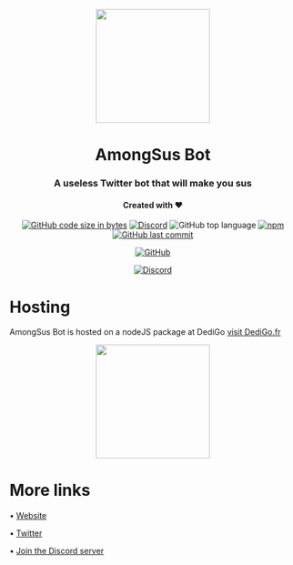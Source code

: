 <p align="center">
  <img width="200" src="https://amongsus.staffe.net/assets/images/image040124.jpg">
</p>
<h1 align="center">AmongSus Bot</h1>
<h3 align="center">A useless Twitter bot that will make you sus</h3>
<h4 align="center">Created with ❤️</h4>
<p align="center">
  <a href="https://github.com/IceroDev/AmongSus-Bot"><img alt="GitHub code size in bytes" src="https://img.shields.io/github/languages/code-size/IceroDev/AmongSus-Bot?style=for-the-badge"></a> <a href="https://discord.gg/deJc2RJRUD"><img alt="Discord" src="https://img.shields.io/discord/851024534039298048?label=Serveur%20Discord&style=for-the-badge"></a> <img alt="GitHub top language" src="https://img.shields.io/github/languages/top/IceroDev/AmongSus-Bot?style=for-the-badge"> <a href="https://www.npmjs.com/package/discord.js"><img alt="npm" src="https://img.shields.io/npm/v/discord.js?label=discord.js&style=for-the-badge"></a> <a href="https://github.com/IceroDev/AmongSus-Bot"><img alt="GitHub last commit" src="https://img.shields.io/github/last-commit/IceroDev/AmongSus-Bot?style=for-the-badge"></a>
</p>
<p align="center"><a href="https://github.com/IceroDev/AmongSus-Bot/blob/main/LICENSE"><img alt="GitHub" src="https://img.shields.io/github/license/IceroDev/AmongSus-Bot?style=for-the-badge"></a></p>
<p align="center">
  <a href="https://discord.gg/deJc2RJRUD"><img src="https://discord.com/api/guilds/851024534039298048/embed.png?style=banner3" alt="Discord"></a>
 </p>

<h1>Hosting</h1>
AmongSus Bot is hosted on a nodeJS package at DediGo <a href="https://dedigo.fr/">visit DediGo.fr</a>
<p align="center">
  <img width="200" src="https://amongsus.staffe.net/assets/images/DediGo_Large.png">
</p>
<h1>More links</h1>

• [Website](https://amongsus.staffe.net/)

• [Twitter](https://twitter.com/AmongsusBot)

• [Join the Discord server](https://discord.gg/deJc2RJRUD)
